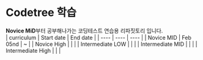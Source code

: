 # Codetree 학습

**Novice MiD**부터 공부해나가는 코딩테스트 연습용 리파짓토리 입니다. <br>
| curriculum | Start date | End date |
| ---- | ---- | ---- |
| Novice MID | Feb 05nd | ~ |
| Novice High |  |  |
| Intermediate LOW |  |  |
| Intermediate MID |  |  |
| Intermediate High |  |  |
